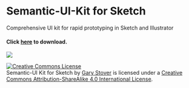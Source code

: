 # Semantic-UI-Kit for Sketch
Comprehensive UI kit for rapid prototyping in Sketch and Illustrator

#### Click <a href="https://github.com/garystover/Semantic-UI-Kit/archive/master.zip">here</a> to download.

<img src="https://raw.githubusercontent.com/garystover/Semantic-UI-Kit/master/screenshot.png" />

<a rel="license" href="http://creativecommons.org/licenses/by-sa/4.0/"><img alt="Creative Commons License" style="border-width:0" src="https://i.creativecommons.org/l/by-sa/4.0/88x31.png" /></a><br /><span xmlns:dct="http://purl.org/dc/terms/" property="dct:title">Semantic-UI Kit for Sketch</span> by <a xmlns:cc="http://creativecommons.org/ns#" href="http://linkedin.com/in/garystover" property="cc:attributionName" rel="cc:attributionURL">Gary Stover</a> is licensed under a <a rel="license" href="http://creativecommons.org/licenses/by-sa/4.0/">Creative Commons Attribution-ShareAlike 4.0 International License</a>.
